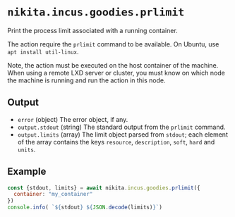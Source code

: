 
# `nikita.incus.goodies.prlimit`

Print the process limit associated with a running container.

The action require the `prlimit` command to be available. On Ubuntu, use `apt
install util-linux`.

Note, the action must be executed on the host container of the machine. When
using a remote LXD server or cluster, you must know on which node the machine is running
and run the action in this node.

## Output

* `error` (object)
  The error object, if any.
* `output.stdout` (string)
  The standard output from the `prlimit` command.
* `output.limits` (array)
  The limit object parsed from `stdout`; each element of the array contains the
  keys `resource`, `description`, `soft`, `hard` and `units`.

## Example

```js
const {stdout, limits} = await nikita.incus.goodies.prlimit({
  container: "my_container"
})
console.info( `${stdout} ${JSON.decode(limits)}`)
```
